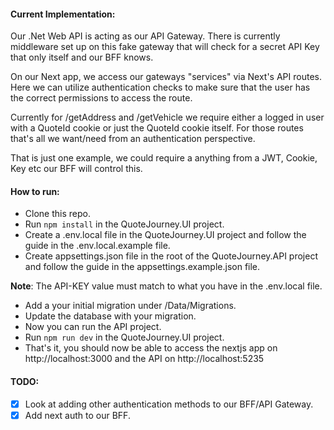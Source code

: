 #### Current Implementation:

Our .Net Web API is acting as our API Gateway. There is currently middleware set up on this fake gateway that will check for a secret API Key that only itself and our BFF knows.

On our Next app, we access our gateways "services" via Next's API routes. Here we can utilize authentication checks to make sure that the user has the correct permissions to access the route.

Currently for /getAddress and /getVehicle we require either a logged in user with a QuoteId cookie or just the QuoteId cookie itself. For those routes that's all we want/need from an authentication perspective.

That is just one example, we could require a anything from a JWT, Cookie, Key etc our BFF will control this.

#### How to run:

- Clone this repo.
- Run `npm install` in the QuoteJourney.UI project.
- Create a .env.local file in the QuoteJourney.UI project and follow the guide in the .env.local.example file.
- Create appsettings.json file in the root of the QuoteJourney.API project and follow the guide in the appsettings.example.json file.

**Note**: The API-KEY value must match to what you have in the .env.local file.

- Add a your initial migration under /Data/Migrations.
- Update the database with your migration.
- Now you can run the API project.
- Run `npm run dev` in the QuoteJourney.UI project.
- That's it, you should now be able to access the nextjs app on http://localhost:3000 and the API on http://localhost:5235

#### TODO:

- [x] Look at adding other authentication methods to our BFF/API Gateway.
- [x] Add next auth to our BFF.

